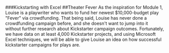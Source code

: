 ###Kickstarting with Excel
##Theater Fever
  As the inspiration for Module 1, Louise is a playwriter who wants to fund her newest $10,000-budget play "Fever" via crowdfunding. That being said, Louise has never done a crowdfunding campaign before, and she doesn't want to jump into it without further research about Kickstarter campaign outcomes. Fortunately, we have data on at least 4,000 Kickstarter projects, and using Microsoft Excel techniques, we will be able to give Louise an idea on how successful kickstarter campaigns for plays are.
##
